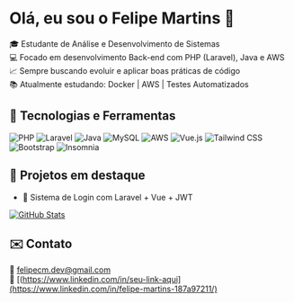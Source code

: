 # Olá, eu sou o Felipe Martins 👋

🎓 Estudante de Análise e Desenvolvimento de Sistemas  
💻 Focado em desenvolvimento Back-end com PHP (Laravel), Java e AWS  
📈 Sempre buscando evoluir e aplicar boas práticas de código  
📚 Atualmente estudando: Docker | AWS | Testes Automatizados

## 🚀 Tecnologias e Ferramentas
![PHP](https://img.shields.io/badge/-PHP-777BB4?style=flat&logo=php&logoColor=white)
![Laravel](https://img.shields.io/badge/-Laravel-FF2D20?style=flat&logo=laravel&logoColor=white)
![Java](https://img.shields.io/badge/-Java-007396?style=flat&logo=java&logoColor=white)
![MySQL](https://img.shields.io/badge/-MySQL-4479A1?style=flat&logo=mysql&logoColor=white)
![AWS](https://img.shields.io/badge/-AWS-232F3E?style=flat&logo=amazon-aws&logoColor=white)
![Vue.js](https://img.shields.io/badge/Vue.js-4FC08D?style=flat&logo=vue.js&logoColor=white)
![Tailwind CSS](https://img.shields.io/badge/Tailwind-06B6D4?style=flat&logo=tailwind-css&logoColor=white)
![Bootstrap](https://img.shields.io/badge/Bootstrap-7952B3?style=flat&logo=bootstrap&logoColor=white)
![Insomnia](https://img.shields.io/badge/Insomnia-4000BF?style=flat&logo=insomnia&logoColor=white)

## 📌 Projetos em destaque
- 🔐 Sistema de Login com Laravel + Vue + JWT

[![GitHub Stats](https://github-readme-stats.vercel.app/api?username=felipe1407&show_icons=true&theme=dracula)](https://github.com/felipe1407)

## ✉️ Contato

📧 felipecm.dev@gmail.com  
🔗 [(https://www.linkedin.com/in/seu-link-aqui](https://www.linkedin.com/in/felipe-martins-187a97211/)
